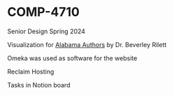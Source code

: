 # COMP-4710
Senior Design Spring 2024

Visualization for [Alabama Authors](https://alabamaauthors.org/) by Dr. Beverley Rilett

Omeka was used as software for the website

Reclaim Hosting

Tasks in Notion board
